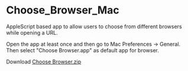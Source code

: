 # Choose_Browser_Mac
AppleScript based app to allow users to choose from different browsers while opening a URL.

Open the app at least once and then go to Mac Preferences -> General. Then select "Choose Browser.app" as default app for browser.

Download [Choose Browser.zip](https://github.com/rsins/Choose_Browser_Mac/raw/master/Choose%20Browser.zip)

